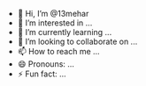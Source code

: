 - 👋 Hi, I’m @13mehar
- 👀 I’m interested in ...
- 🌱 I’m currently learning ...
- 💞️ I’m looking to collaborate on ...
- 📫 How to reach me ...
- 😄 Pronouns: ...
- ⚡ Fun fact: ...

<!---
13mehar/13mehar is a ✨ special ✨ repository because its `README.md` (this file) appears on your GitHub profile.
You can click the Preview link to take a look at your changes.
--->
